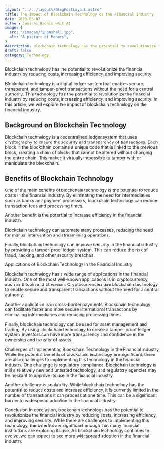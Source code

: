 ```yaml
---
layout: "../../layouts/BlogPostLayout.astro"
title: The Impact of Blockchain Technology on the Financial Industry
date: 2023-05-07
author: Junichi Machii whit AI
image: {
  src: "/images/finanshal1.jpg",
  alt: "A picture of Moneys",
}
description: Blockchain technology has the potential to revolutionize the financial industry by reducing costs, increasing efficiency, and improving security.
draft: false
category: Technology
---
```


Blockchain technology has the potential to revolutionize the financial industry by reducing costs, increasing efficiency, and improving security.

Blockchain technology is a digital ledger system that enables secure, transparent, and tamper-proof transactions without the need for a central authority. This technology has the potential to revolutionize the financial industry by reducing costs, increasing efficiency, and improving security. In this article, we will explore the impact of blockchain technology on the financial industry.

## Background on Blockchain Technology

Blockchain technology is a decentralized ledger system that uses cryptography to ensure the security and transparency of transactions. Each block in the blockchain contains a unique code that is linked to the previous block, creating a chain of blocks that cannot be altered without changing the entire chain. This makes it virtually impossible to tamper with or manipulate the blockchain.

## Benefits of Blockchain Technology

One of the main benefits of blockchain technology is the potential to reduce costs in the financial industry. By eliminating the need for intermediaries such as banks and payment processors, blockchain technology can reduce transaction fees and processing times.

Another benefit is the potential to increase efficiency in the financial industry.

 Blockchain technology can automate many processes, reducing the need for manual intervention and streamlining operations.

Finally, blockchain technology can improve security in the financial industry by providing a tamper-proof ledger system. This can reduce the risk of fraud, hacking, and other security breaches.

Applications of Blockchain Technology in the Financial Industry

Blockchain technology has a wide range of applications in the financial industry. One of the most well-known applications is in cryptocurrency, such as Bitcoin and Ethereum. Cryptocurrencies use blockchain technology to enable secure and transparent transactions without the need for a central authority.

Another application is in cross-border payments. Blockchain technology can facilitate faster and more secure international transactions by eliminating intermediaries and reducing processing times.

Finally, blockchain technology can be used for asset management and trading. By using blockchain technology to create a tamper-proof ledger system, investors can have more transparency and confidence in the ownership and transfer of assets.

Challenges of Implementing Blockchain Technology in the Financial Industry
While the potential benefits of blockchain technology are significant, there are also challenges to implementing this technology in the financial industry. One challenge is regulatory compliance. Blockchain technology is still a relatively new and untested technology, and regulatory agencies may be hesitant to approve its use in the financial industry.

Another challenge is scalability. While blockchain technology has the potential to reduce costs and increase efficiency, it is currently limited in the number of transactions it can process at one time. This can be a significant barrier to widespread adoption in the financial industry.

Conclusion
In conclusion, blockchain technology has the potential to revolutionize the financial industry by reducing costs, increasing efficiency, and improving security. While there are challenges to implementing this technology, the benefits are significant enough that many financial institutions are exploring its use. As blockchain technology continues to evolve, we can expect to see more widespread adoption in the financial industry.